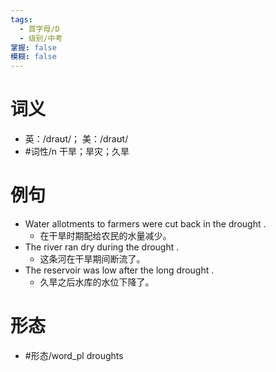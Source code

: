 ```yaml
---
tags:
  - 首字母/D
  - 级别/中考
掌握: false
模糊: false
---
```

# 词义
- 英：/draʊt/； 美：/draʊt/
- #词性/n  干旱；旱灾；久旱
# 例句
- Water allotments to farmers were cut back in the drought .
	- 在干旱时期配给农民的水量减少。
- The river ran dry during the drought .
	- 这条河在干旱期间断流了。
- The reservoir was low after the long drought .
	- 久旱之后水库的水位下降了。
# 形态
- #形态/word_pl droughts
